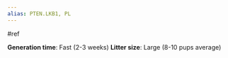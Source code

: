 ```yaml
---
alias: PTEN.LKB1, PL
---
```


#ref 

**Generation time**: Fast (2-3 weeks)
**Litter size**: Large (8-10 pups average)


